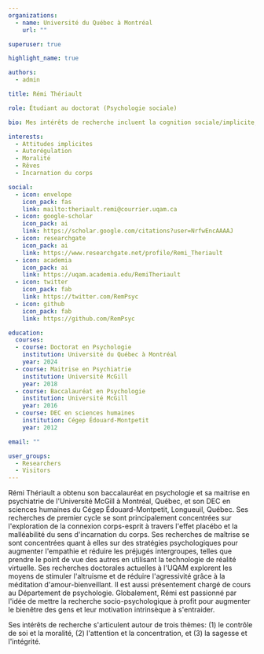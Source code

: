 ```yaml
---
organizations:
  - name: Université du Québec à Montréal
    url: ""

superuser: true

highlight_name: true

authors:
  - admin

title: Rémi Thériault

role: Étudiant au doctorat (Psychologie sociale)

bio: Mes intérêts de recherche incluent la cognition sociale/implicite, l'altruisme, et les rêves.

interests:
  - Attitudes implicites
  - Autorégulation
  - Moralité
  - Rêves
  - Incarnation du corps

social:
  - icon: envelope
    icon_pack: fas
    link: mailto:theriault.remi@courrier.uqam.ca
  - icon: google-scholar
    icon_pack: ai
    link: https://scholar.google.com/citations?user=NrfwEncAAAAJ
  - icon: researchgate
    icon_pack: ai
    link: https://www.researchgate.net/profile/Remi_Theriault
  - icon: academia
    icon_pack: ai
    link: https://uqam.academia.edu/RemiTheriault
  - icon: twitter
    icon_pack: fab
    link: https://twitter.com/RemPsyc
  - icon: github
    icon_pack: fab
    link: https://github.com/RemPsyc

education:
  courses:   
  - course: Doctorat en Psychologie
    institution: Université du Québec à Montréal
    year: 2024
  - course: Maitrise en Psychiatrie
    institution: Université McGill
    year: 2018
  - course: Baccalauréat en Psychologie
    institution: Université McGill
    year: 2016
  - course: DEC en sciences humaines
    institution: Cégep Édouard-Montpetit
    year: 2012

email: ""

user_groups:
  - Researchers
  - Visitors
---
```


Rémi Thériault a obtenu son baccalauréat en psychologie et sa maitrise en psychiatrie de l'Université McGill à Montréal, Québec, et son DEC en sciences humaines du Cégep Édouard-Montpetit, Longueuil, Québec. Ses recherches de premier cycle se sont principalement concentrées sur l'exploration de la connexion corps-esprit à travers l'effet placébo et la malléabilité du sens d'incarnation du corps. Ses recherches de maîtrise se sont concentrées quant à elles sur des stratégies psychologiques pour augmenter l'empathie et réduire les préjugés intergroupes, telles que prendre le point de vue des autres en utilisant la technologie de réalité virtuelle. Ses recherches doctorales actuelles à l'UQAM explorent les moyens de stimuler l'altruisme et de réduire l'agressivité grâce à la méditation d'amour-bienveillant. Il est aussi présentement chargé de cours au Département de psychologie. Globalement, Rémi est passionné par l'idée de mettre la recherche socio-psychologique à profit pour augmenter le bienêtre des gens et leur motivation intrinsèque à s'entraider.
 

Ses intérêts de recherche s'articulent autour de trois thèmes: (1) le contrôle de soi et la moralité, (2) l'attention et la concentration, et (3) la sagesse et l'intégrité.